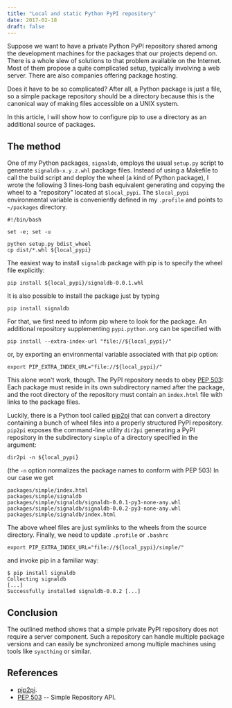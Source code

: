 ```yaml
---
title: "Local and static Python PyPI repository"
date: 2017-02-18
draft: false
---
```


Suppose we want to have a private Python PyPI repository shared among the
development machines for the packages that our projects depend on. There is a
whole slew of solutions to that problem available on the Internet. Most of them
propose a quite complicated setup, typically involving a web server. There are
also companies offering package hosting. 

Does it have to be so complicated? After all, a Python package is just a file,
so a simple package repository should be a directory because this is the
canonical way of making files accessible on a UNIX system. 

In this article, I will show how to configure pip to use a directory as an
additional source of packages.

## The method

One of my Python packages, `signaldb`, employs the usual `setup.py` script to
generate `signaldb-x.y.z.whl` package files. Instead of using a Makefile to
call the build script and deploy the wheel (a kind of Python package), I wrote
the following 3 lines-long bash equivalent generating and copying the wheel to
a "repository" located at `$local_pypi`. The `$local_pypi` environmental
variable is conveniently defined in my `.profile` and points to `~/packages`
directory.

```
#!/bin/bash

set -e; set -u

python setup.py bdist_wheel
cp dist/*.whl ${local_pypi}
```

The easiest way to install `signaldb` package with pip is to specify the wheel file
explicitly:

    pip install ${local_pypi}/signaldb-0.0.1.whl

It is also possible to install the package just by typing

    pip install signaldb

For that, we first need to inform pip where to look for the package. An additional
repository supplementing `pypi.python.org` can be specified with
    
    pip install --extra-index-url "file://${local_pypi}/"

or, by exporting an environmental variable associated with that pip option:

    export PIP_EXTRA_INDEX_URL="file://${local_pypi}/"

This alone won't work, though. The PyPI repository needs to obey [PEP
503](https://www.python.org/dev/peps/pep-0503/): Each package must reside in
its own subdirectory named after the package, and the root directory of the
repository must contain an `index.html` file with links to the package files. 

Luckily, there is a Python tool called
[pip2pi](https://github.com/wolever/pip2pi) that can convert a directory
containing a bunch of wheel files into a properly structured PyPI repository.
`pip2pi` exposes the command-line utility `dir2pi` generating a PyPI repository
in the subdirectory `simple` of a directory specified in the argument:

    dir2pi -n ${local_pypi}

(the `-n` option normalizes the package names to conform with PEP 503)
In our case we get 

```
packages/simple/index.html
packages/simple/signaldb
packages/simple/signaldb/signaldb-0.0.1-py3-none-any.whl
packages/simple/signaldb/signaldb-0.0.2-py3-none-any.whl
packages/simple/signaldb/index.html

```

The above wheel files are just symlinks to the wheels from the source directory.
Finally, we need to update `.profile` or `.bashrc`

    export PIP_EXTRA_INDEX_URL="file://${local_pypi}/simple/"

and invoke pip in a familiar way:

```
$ pip install signaldb
Collecting signaldb
[...]
Successfully installed signaldb-0.0.2 [...]
```

## Conclusion

The outlined method shows that a simple private PyPI repository does not
require a server component. Such a repository can handle multiple package
versions and can easily be synchronized among multiple machines using tools
like `syncthing` or similar.

## References

* [pip2pi](https://github.com/wolever/pip2pi).
* [PEP 503](https://www.python.org/dev/peps/pep-0503/) -- Simple Repository API.



